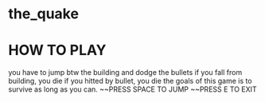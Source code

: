 # the_quake
# HOW TO PLAY
you have to jump btw the building and dodge the bullets
if you fall from building, you die
if you hitted by bullet, you die
the goals of this game is to survive as long as you can.
~~PRESS SPACE TO JUMP
~~PRESS E TO EXIT

